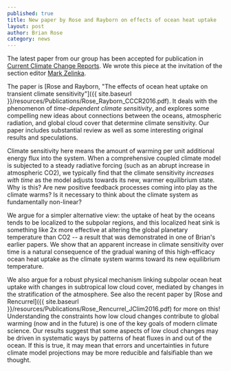 ```yaml
---
published: true
title: New paper by Rose and Rayborn on effects of ocean heat uptake
layout: post
author: Brian Rose
category: news
---
```


The latest paper from our group has been accepted for publication in [Current Climate Change Reports](http://link.springer.com/journal/40641). We wrote this piece at the invitation of the section editor [Mark Zelinka](https://pls.llnl.gov/people/staff-bios/aeed/zelinka-m).

The paper is [Rose and Rayborn, "The effects of ocean heat uptake on transient climate sensitivity"]({{ site.baseurl }}/resources/Publications/Rose_Rayborn_CCCR2016.pdf). It deals with the phenomenon of *time-dependent climate sensitivity*, and explores some compelling new ideas about connections between the oceans, atmospheric radiation, and global cloud cover that determine climate sensitivity. Our paper includes substantial review as well as some interesting original results and speculations.

Climate sensitivity here means the amount of warming per unit additional energy flux into the system. When a comprehensive coupled climate model is subjected to a steady radiative forcing (such as an abrupt increase in atmospheric CO2), we typically find that the climate sensitivity *increases with time* as the model adjusts towards its new, warmer equilibrium state. Why is this? Are new positive feedback processes coming into play as the climate warms? Is it necessary to think about the climate system as fundamentally non-linear?

We argue for a simpler alternative view: the uptake of heat by the oceans tends to be localized to the subpolar regions, and this localized heat sink is something like 2x more effective at altering the global planetary temperature than CO2 -- a result that was demonstrated in one of Brian's earlier papers. We show that an apparent increase in climate sensitivity over time is a natural consequence of the gradual waning of this high-efficacy ocean heat uptake as the climate system warms toward its new equilibrium temperature.

We also argue for a robust physical mechanism linking subpolar ocean heat uptake with changes in subtropical low cloud cover, mediated by changes in the stratification of the atmosphere. See also the recent paper by [Rose and Rencurrel]({{ site.baseurl }}/resources/Publications/Rose_Rencurrel_JClim2016.pdf) for more on this! Understanding the constraints how low cloud changes contribute to global warming (now and in the future) is one of the key goals of modern climate science. Our results suggest that some aspects of low cloud changes may be driven in systematic ways by patterns of heat fluxes in and out of the ocean. If this is true, it may mean that errors and uncertainties in future climate model projections may be more reducible and falsifiable than we thought.
